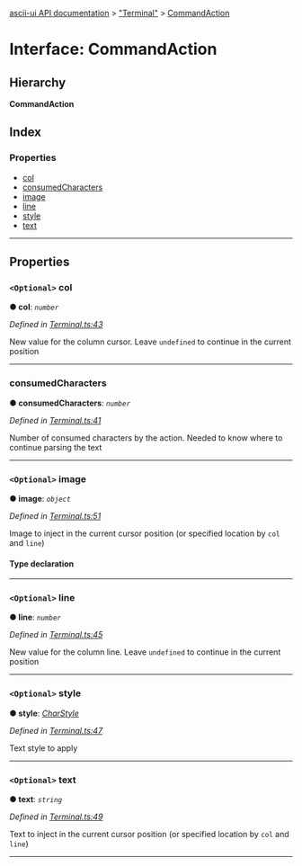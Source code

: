 [ascii-ui API documentation](../README.md) > ["Terminal"](../modules/_terminal_.md) > [CommandAction](../interfaces/_terminal_.commandaction.md)

# Interface: CommandAction

## Hierarchy

**CommandAction**

## Index

### Properties

* [col](_terminal_.commandaction.md#col)
* [consumedCharacters](_terminal_.commandaction.md#consumedcharacters)
* [image](_terminal_.commandaction.md#image)
* [line](_terminal_.commandaction.md#line)
* [style](_terminal_.commandaction.md#style)
* [text](_terminal_.commandaction.md#text)

---

## Properties

<a id="col"></a>

### `<Optional>` col

**● col**: *`number`*

*Defined in [Terminal.ts:43](https://github.com/danikaze/ascii-ui/blob/da18f7c/src/Terminal.ts#L43)*

New value for the column cursor. Leave `undefined` to continue in the current position

___
<a id="consumedcharacters"></a>

###  consumedCharacters

**● consumedCharacters**: *`number`*

*Defined in [Terminal.ts:41](https://github.com/danikaze/ascii-ui/blob/da18f7c/src/Terminal.ts#L41)*

Number of consumed characters by the action. Needed to know where to continue parsing the text

___
<a id="image"></a>

### `<Optional>` image

**● image**: *`object`*

*Defined in [Terminal.ts:51](https://github.com/danikaze/ascii-ui/blob/da18f7c/src/Terminal.ts#L51)*

Image to inject in the current cursor position (or specified location by `col` and `line`)

#### Type declaration

___
<a id="line"></a>

### `<Optional>` line

**● line**: *`number`*

*Defined in [Terminal.ts:45](https://github.com/danikaze/ascii-ui/blob/da18f7c/src/Terminal.ts#L45)*

New value for the column line. Leave `undefined` to continue in the current position

___
<a id="style"></a>

### `<Optional>` style

**● style**: *[CharStyle](_terminal_.charstyle.md)*

*Defined in [Terminal.ts:47](https://github.com/danikaze/ascii-ui/blob/da18f7c/src/Terminal.ts#L47)*

Text style to apply

___
<a id="text"></a>

### `<Optional>` text

**● text**: *`string`*

*Defined in [Terminal.ts:49](https://github.com/danikaze/ascii-ui/blob/da18f7c/src/Terminal.ts#L49)*

Text to inject in the current cursor position (or specified location by `col` and `line`)

___

